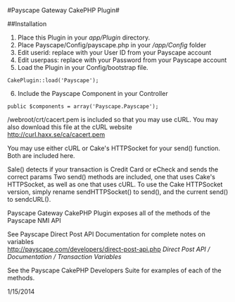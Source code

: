 
#Payscape Gateway CakePHP Plugin#
	  
##Installation 
1. Place this Plugin in your *app/Plugin* directory. 
2. Place Payscape/Config/payscape.php in your */app/Config* folder
3.	Edit userid: replace with your User ID from your Payscape account 
4. Edit userpass: replace with your Password from your Payscape account
5. Load the Plugin in your Config/bootstrap file. 
```
CakePlugin::load('Payscape');
```
6. Include the Payscape Component in your Controller 
```
public $components = array('Payscape.Payscape');
```
	  
/webroot/crt/cacert.pem is included so that you may use cURL. 
You may also download this file at the cURL website http://curl.haxx.se/ca/cacert.pem 
	 
	  
You may use either cURL or Cake's HTTPSocket for your send() function.
Both are included here. 
	  
Sale() detects if your transaction is Credit Card or eCheck and sends the correct params 
Two send() methods are included, one that uses Cake's HTTPSocket, as well as one that uses cURL.
To use the Cake HTTPSocket version, simply rename sendHTTPSocket() to send(), and the current send() to sendcURL(). 
	  
Payscape Gateway CakePHP Plugin exposes all of the methods of the Payscape NMI API
	  
See Payscape Direct Post API Documentation for complete notes on variables	  
http://payscape.com/developers/direct-post-api.php
*Direct Post API / Documentation / Transaction Variables*

	  
See the Payscape CakePHP Developers Suite for examples of each of the methods.
	  
1/15/2014
	  
	